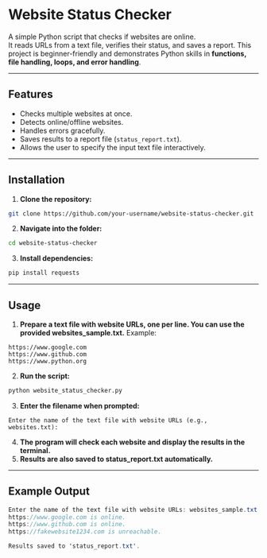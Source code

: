 # Website Status Checker

A simple Python script that checks if websites are online.  
It reads URLs from a text file, verifies their status, and saves a report. This project is beginner-friendly and demonstrates Python skills in **functions, file handling, loops, and error handling**.

---

## Features
- Checks multiple websites at once.
- Detects online/offline websites.
- Handles errors gracefully.
- Saves results to a report file (`status_report.txt`).
- Allows the user to specify the input text file interactively.

---

## Installation

1. **Clone the repository:**
```bash
git clone https://github.com/your-username/website-status-checker.git
```
2. **Navigate into the folder:**
```bash
cd website-status-checker
```
3. **Install dependencies:**
```bash
pip install requests
```

---

## Usage

1. **Prepare a text file with website URLs, one per line. You can use the provided websites_sample.txt.**
Example:
```arduino
https://www.google.com
https://www.github.com
https://www.python.org
```
2. **Run the script:**
```bash
python website_status_checker.py
```
3. **Enter the filename when prompted:**
```pgsql
Enter the name of the text file with website URLs (e.g., websites.txt):
```
4. **The program will check each website and display the results in the terminal.**
5. **Results are also saved to status_report.txt automatically.**

---

## Example Output

```csharp
Enter the name of the text file with website URLs: websites_sample.txt
https://www.google.com is online.
https://www.github.com is online.
https://fakewebsite1234.com is unreachable.

Results saved to 'status_report.txt'.
```
